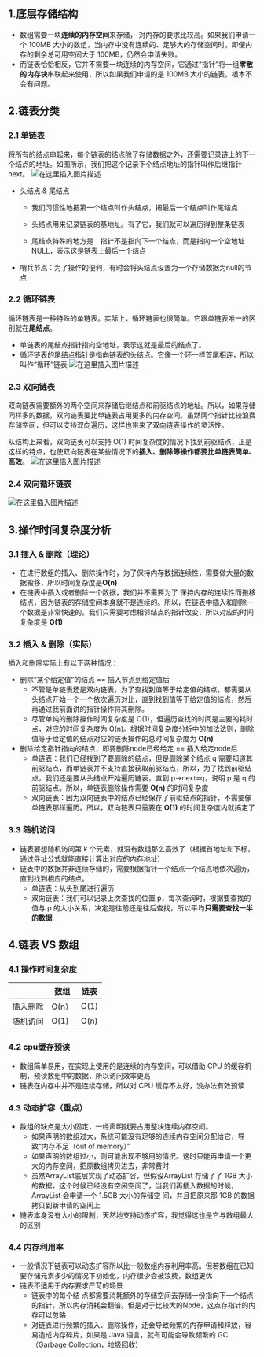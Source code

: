## 1.底层存储结构
* 数组需要一块**连续的内存空间**来存储， 对内存的要求比较高。如果我们申请一个 100MB 大小的数组，当内存中没有连续的、足够大的存储空间时，即便内存的剩余总可用空间大于 100MB，仍然会申请失败。
* 而链表恰恰相反，它并不需要一块连续的内存空间，它通过“指针”将一组**零散的内存块**串联起来使用，所以如果我们申请的是 100MB 大小的链表，根本不会有问题。

## 2.链表分类
### 2.1 单链表

将所有的结点串起来，每个链表的结点除了存储数据之外，还需要记录链上的下一个结点的地址。如图所示，我们把这个记录下个结点地址的指针叫作后继指针 next。
![在这里插入图片描述](https://img-blog.csdnimg.cn/20200921151518830.jpg#pic_center)
* 头结点 & 尾结点

  * 我们习惯性地把第一个结点叫作头结点，把最后一个结点叫作尾结点
  * 头结点用来记录链表的基地址。有了它，我们就可以遍历得到整条链表


  * 尾结点特殊的地方是：指针不是指向下一个结点，而是指向一个空地址 NULL，表示这是链表上最后一个结点

* 哨兵节点：为了操作的便利，有时会将头结点设置为一个存储数据为null的节点

### 2.2 循环链表

循环链表是一种特殊的单链表。实际上，循环链表也很简单。它跟单链表唯一的区别就在**尾结点**。
* 单链表的尾结点指针指向空地址，表示这就是最后的结点了。
* 循环链表的尾结点指针是指向链表的头结点。它像一个环一样首尾相连，所以叫作“循环”链表
![在这里插入图片描述](https://img-blog.csdnimg.cn/20200921151536551.jpg?x-oss-process=image/watermark,type_ZmFuZ3poZW5naGVpdGk,shadow_10,text_aHR0cHM6Ly9ibG9nLmNzZG4ubmV0L3dlaXhpbl80MzkzNTkyNw==,size_16,color_FFFFFF,t_70#pic_center)
### 2.3 双向链表
双向链表需要额外的两个空间来存储后继结点和前驱结点的地址。所以，如果存储同样多的数据，双向链表要比单链表占用更多的内存空间。虽然两个指针比较浪费存储空间，但可以支持双向遍历，这样也带来了双向链表操作的灵活性。

从结构上来看，双向链表可以支持 O(1) 时间复杂度的情况下找到前驱结点，正是这样的特点，也使双向链表在某些情况下的**插入、删除等操作都要比单链表简单、高效**。
![在这里插入图片描述](https://img-blog.csdnimg.cn/20200921151607886.jpg#pic_center)

### 2.4 双向循环链表
![在这里插入图片描述](https://img-blog.csdnimg.cn/20200921151949421.png?x-oss-process=image/watermark,type_ZmFuZ3poZW5naGVpdGk,shadow_10,text_aHR0cHM6Ly9ibG9nLmNzZG4ubmV0L3dlaXhpbl80MzkzNTkyNw==,size_16,color_FFFFFF,t_70#pic_center)


## 3.操作时间复杂度分析
### 3.1 插入 & 删除（理论）

- 在进行数组的插入、删除操作时，为了保持内存数据连续性，需要做大量的数据搬移，所以时间复杂度是**O(n)**
- 在链表中插入或者删除一个数据，我们并不需要为了 保持内存的连续性而搬移结点，因为链表的存储空间本身就不是连续的。所以，在链表中插入和删除一个数据是非常快速的。我们只需要考虑相邻结点的指针改变，所以对应的时间复杂度是 **O(1)**

### 3.2 插入 & 删除（实际）
插入和删除实际上有以下两种情况：
- 删除“某个给定值”的结点 == 插入节点到给定值后
  - 不管是单链表还是双向链表，为了查找到值等于给定值的结点，都需要从头结点开始一个一个依次遍历对比，直到找到值等于给定值的结点，然后再通过我前面讲的指针操作将其删除。
  - 尽管单纯的删除操作时间复杂度是 O(1)，但遍历查找的时间是主要的耗时点，对应的时间复杂度为 O(n)。根据时间复杂度分析中的加法法则，删除值等于给定值的结点对应的链表操作的总时间复杂度为 **O(n)**
- 删除给定指针指向的结点，即要删除node已经给定 == 插入给定node后
  - 单链表：我们已经找到了要删除的结点，但是删除某个结点 q 需要知道其前驱结点，而单链表并不支持直接获取前驱结点，所以，为了找到前驱结点，我们还是要从头结点开始遍历链表，直到 p->next=q，说明 p 是 q 的前驱结点。所以，单链表删除操作需要 **O(n)** 的时间复杂度
  - 双向链表：因为双向链表中的结点已经保存了前驱结点的指针，不需要像单链表那样遍历。所以，双向链表只需要在 **O(1)** 的时间复杂度内就搞定了

### 3.3 随机访问

- 链表要想随机访问第 k 个元素，就没有数组那么高效了（根据首地址和下标，通过寻址公式就能直接计算出对应的内存地址）
- 链表中的数据并非连续存储的，需要根据指针一个结点一个结点地依次遍历，直到找到相应的结点。
  - 单链表：从头到尾进行遍历
  - 双向链表：我们可以记录上次查找的位置 p，每次查询时，根据要查找的值与 p 的大小关系，决定是往前还是往后查找，所以平均**只需要查找一半的数据**

## 4.链表 VS 数组

### 4.1 操作时间复杂度
| | 数组  | 链表 |
|--|--|--|
|插入删除 |O(n）  | O(1)|
|随机访问 |O(1) | O(n)|
### 4.2 cpu缓存预读
* 数组简单易用，在实现上使用的是连续的内存空间，可以借助 CPU 的缓存机制，预读数组中的数据，所以访问效率更高
* 链表在内存中并不是连续存储，所以对 CPU 缓存不友好，没办法有效预读

### 4.3 动态扩容（重点）

* 数组的缺点是大小固定，一经声明就要占用整块连续内存空间。
  * 如果声明的数组过大，系统可能没有足够的连续内存空间分配给它，导致“内存不足（out of memory）”
  * 如果声明的数组过小，则可能出现不够用的情况。这时只能再申请一个更大的内存空间，把原数组拷贝进去，非常费时
  * 虽然ArrayList底层实现了动态扩容，但假设ArrayList 存储了了 1GB 大小的数据，这个时候已经没有空闲空间了，当我们再插入数据的时候，ArrayList 会申请一个 1.5GB 大小的存储空 间，并且把原来那 1GB 的数据拷贝到新申请的空间上
* 链表本身没有大小的限制，天然地支持动态扩容，我觉得这也是它与数组最大的区别

### 4.4 内存利用率

* 一般情况下链表可以动态扩容所以比一般数组内存利用率高。但若数组在已知要存储元素多少的情况下初始化，内存很少会被浪费，数组更优
* 链表不适用于内存要求严苛的场景
  * 链表中的每个结 点都需要消耗额外的存储空间去存储一份指向下一个结点的指针，所以内存消耗会翻倍。但是对于比较大的Node，这点存指针的内存可以忽略
  * 对链表进行频繁的插入、删除操作，还会导致频繁的内存申请和释放，容易造成内存碎片，如果是 Java 语言，就有可能会导致频繁的 GC（Garbage Collection，垃圾回收）
